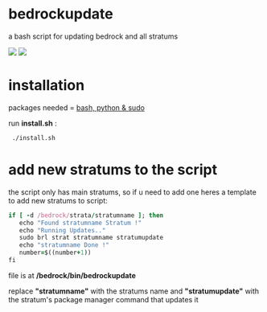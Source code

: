 # bedrockupdate
a bash script for updating bedrock and all stratums

<img src="https://img.shields.io/badge/-BedrockLinux_0.7-blue?style=social&logo=linux&logoColor=black"> <img src="https://img.shields.io/badge/-GNU_Bash-white?style=social&logo=gnu%20bash&logoColor=black">

# installation
packages needed = <ins>bash, python & sudo</ins>

run **install.sh** :

     ./install.sh

# add new stratums to the script
the script only has main stratums, so if u need to add one
heres a template to add new stratums to script:

   ```ruby
   if [ -d /bedrock/strata/stratumname ]; then
      echo "Found stratumname Stratum !"
      echo "Running Updates.."
      sudo brl strat stratumname stratumupdate
      echo "stratumname Done !"
      number=$((number+1))
   fi
   ```

file is at **/bedrock/bin/bedrockupdate**

replace **"stratumname"** with the stratums name 
and **"stratumupdate"** with the stratum's package manager command that updates it

   
